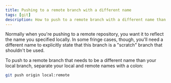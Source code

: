 ```yaml
---
title: Pushing to a remote branch with a different name
tags: [git]
description: How to push to a remote branch with a different name than your local branch
---
```


Normally when you're pushing to a remote repository, you want it to reflect the
name you specified locally. In some fringe cases, though, you'll need a
different name to explicitly state that this branch is a "scratch" branch that
shouldn't be used.

To push to a remote branch that needs to be a different name than your local
branch, separate your local and remote names with a colon:

```sh
git push origin local:remote
```

